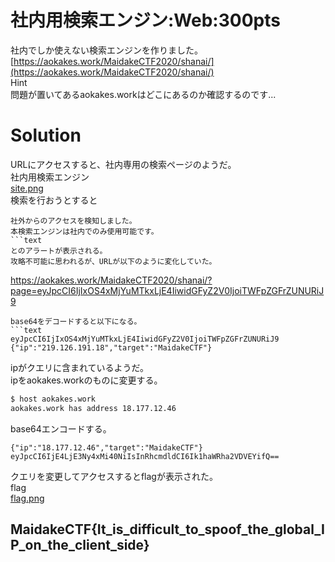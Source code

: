# 社内用検索エンジン:Web:300pts
社内でしか使えない検索エンジンを作りました。 [https://aokakes.work/MaidakeCTF2020/shanai/](https://aokakes.work/MaidakeCTF2020/shanai/)  
Hint  
問題が置いてあるaokakes.workはどこにあるのか確認するのです...  

# Solution
URLにアクセスすると、社内専用の検索ページのようだ。  
社内用検索エンジン  
[site.png](site/site.png)  
検索を行おうとすると
```text
社外からのアクセスを検知しました。
本検索エンジンは社内でのみ使用可能です。
```text
とのアラートが表示される。  
攻略不可能に思われるが、URLが以下のように変化していた。  
```
https://aokakes.work/MaidakeCTF2020/shanai/?page=eyJpcCI6IjIxOS4xMjYuMTkxLjE4IiwidGFyZ2V0IjoiTWFpZGFrZUNURiJ9
```
base64をデコードすると以下になる。  
```text
eyJpcCI6IjIxOS4xMjYuMTkxLjE4IiwidGFyZ2V0IjoiTWFpZGFrZUNURiJ9
{"ip":"219.126.191.18","target":"MaidakeCTF"}
```
ipがクエリに含まれているようだ。  
ipをaokakes.workのものに変更する。  
```bash
$ host aokakes.work
aokakes.work has address 18.177.12.46
```
base64エンコードする。  
```text
{"ip":"18.177.12.46","target":"MaidakeCTF"}
eyJpcCI6IjE4LjE3Ny4xMi40NiIsInRhcmdldCI6Ik1haWRha2VDVEYifQ==
```
クエリを変更してアクセスするとflagが表示された。  
flag  
[flag.png](site/flag.png)  

## MaidakeCTF{It_is_difficult_to_spoof_the_global_IP_on_the_client_side}